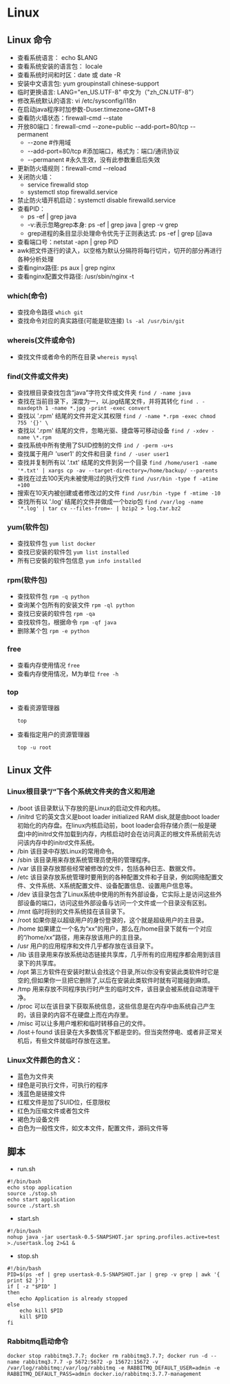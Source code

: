 # Linux
## Linux 命令
- 查看系统语言： echo $LANG
- 查看系统安装的语言包： locale
- 查看系统时间和时区：date 或 date -R
- 安装中文语言包: yum groupinstall chinese-support
- 临时更换语言: LANG="en_US.UTF-8"   中文为（"zh_CN.UTF-8"）
- 修改系统默认的语言: vi /etc/sysconfig/i18n
- 在启动java程序时加参数-Duser.timezone=GMT+8
- 查看防火墙状态：firewall-cmd --state
- 开放80端口：firewall-cmd --zone=public --add-port=80/tcp --permanent
    - --zone #作用域
    - --add-port=80/tcp  #添加端口，格式为：端口/通讯协议
    - --permanent   #永久生效，没有此参数重启后失效
- 更新防火墙规则：firewall-cmd --reload
- 关闭防火墙： 
    - service firewalld stop
    - systemctl stop firewalld.service
- 禁止防火墙开机启动：systemctl disable firewalld.service
- 查看PID：
    - ps -ef | grep java
    - -v:表示忽略grep本身: ps -ef | grep java | grep -v grep
    - grep进程的条目显示处理命令优先于正则表达式: ps -ef | grep [j]ava
- 查看端口号：netstat -apn | grep PID
- awk把文件逐行的读入，以空格为默认分隔符将每行切片，切开的部分再进行各种分析处理
- 查看nginx路径: ps aux | grep nginx
- 查看nginx配置文件路径: /usr/sbin/nginx -t

### which(命令)
- 查找命令路径 `which git`
- 查找命令对应的真实路径(可能是软连接) `ls -al /usr/bin/git`

### whereis(文件或命令)
- 查找文件或者命令的所在目录 `whereis mysql`

### find(文件或文件夹)
- 查找根目录查找包含“java”字符文件或文件夹 
`find / -name java`
- 查找在当前目录下，深度为一，以.jpg结尾文件，并将其转化
`find . -maxdepth 1 -name *.jpg -print -exec convert ` 
- 查找以 '.rpm' 结尾的文件并定义其权限
`find / -name *.rpm -exec chmod 755 '{}' \`
- 查找以 '.rpm' 结尾的文件，忽略光驱、捷盘等可移动设备
`find / -xdev -name \*.rpm`
- 查找系统中所有使用了SUID控制的文件
`ind / -perm -u+s`
- 查找属于用户 'user1' 的文件和目录
`find / -user user1` 
- 查找并复制所有以 '.txt' 结尾的文件到另一个目录
`find /home/user1 -name '*.txt' | xargs cp -av --target-directory=/home/backup/ --parents`  
- 查找在过去100天内未被使用过的执行文件
`find /usr/bin -type f -atime +100`
- 搜索在10天内被创建或者修改过的文件
`find /usr/bin -type f -mtime -10`
- 查找所有以 '.log' 结尾的文件并做成一个bzip包
`find /var/log -name '*.log' | tar cv --files-from=- | bzip2 > log.tar.bz2`

### yum(软件包)
- 查找软件包
`yum list docker`
- 查找已安装的软件包
`yum list installed`
- 所有已安裝的软件包信息
`yum info installed`

### rpm(软件包)
- 查找软件包
`rpm -q python`
- 查询某个包所有的安装文件
`rpm -ql python`
- 查找已安装的软件包
`rpm -qa`
- 查找软件包，根据命令
`rpm -qf java`
- 删除某个包
`rpm -e python`

### free
- 查看内存使用情况
  `free`
- 查看内存使用情况，M为单位
  `free -h`

### top

- 查看资源管理器

  `top`

- 查看指定用户的资源管理器

  `top -u root`

## Linux 文件
### Linux根目录”/“下各个系统文件夹的含义和用途

- /boot 该目录默认下存放的是Linux的启动文件和内核。
- /initrd 它的英文含义是boot loader initialized RAM disk,就是由boot loader初始化的内存盘。在linux内核启动前，boot loader会将存储介质(一般是硬盘)中的initrd文件加载到内存，内核启动时会在访问真正的根文件系统前先访问该内存中的initrd文件系统。
- /bin 该目录中存放Linux的常用命令。
- /sbin 该目录用来存放系统管理员使用的管理程序。
- /var 该目录存放那些经常被修改的文件，包括各种日志、数据文件。
- /etc 该目录存放系统管理时要用到的各种配置文件和子目录，例如网络配置文件、文件系统、X系统配置文件、设备配置信息、设置用户信息等。
- /dev 该目录包含了Linux系统中使用的所有外部设备，它实际上是访问这些外部设备的端口，访问这些外部设备与访问一个文件或一个目录没有区别。
- /mnt 临时将别的文件系统挂在该目录下。
- /root 如果你是以超级用户的身份登录的，这个就是超级用户的主目录。
- /home 如果建立一个名为“xx”的用户，那么在/home目录下就有一个对应的“/home/xx”路径，用来存放该用户的主目录。
- /usr 用户的应用程序和文件几乎都存放在该目录下。
- /lib 该目录用来存放系统动态链接共享库，几乎所有的应用程序都会用到该目录下的共享库。
- /opt 第三方软件在安装时默认会找这个目录,所以你没有安装此类软件时它是空的,但如果你一旦把它删除了,以后在安装此类软件时就有可能碰到麻烦。
- /tmp 用来存放不同程序执行时产生的临时文件，该目录会被系统自动清理干净。
- /proc 可以在该目录下获取系统信息，这些信息是在内存中由系统自己产生的，该目录的内容不在硬盘上而在内存里。
- /misc 可以让多用户堆积和临时转移自己的文件。
- /lost＋found 该目录在大多数情况下都是空的。但当突然停电、或者非正常关机后，有些文件就临时存放在这里。

### Linux文件颜色的含义：
- 蓝色为文件夹
- 绿色是可执行文件，可执行的程序
- 浅蓝色是链接文件
- 红框文件是加了SUID位，任意限权
- 红色为压缩文件或者包文件
- 褐色为设备文件
- 白色为一般性文件，如文本文件，配置文件，源码文件等

## 脚本
- run.sh
```
#!/bin/bash
echo stop application
source ./stop.sh
echo start application
source ./start.sh
```
- start.sh
```
#!/bin/bash
nohup java -jar usertask-0.5-SNAPSHOT.jar spring.profiles.active=test >./usertask.log 2>&1 &
```
- stop.sh
```
#!/bin/bash
PID=$(ps -ef | grep usertask-0.5-SNAPSHOT.jar | grep -v grep | awk '{ print $2 }')
if [ -z "$PID" ]
then
    echo Application is already stopped
else
    echo kill $PID
    kill $PID
fi
```

### Rabbitmq启动命令
```
docker stop rabbitmq3.7.7; docker rm rabbitmq3.7.7; docker run -d --name rabbitmq3.7.7 -p 5672:5672 -p 15672:15672 -v /var/log/rabbitmq:/var/log/rabbitmq -e RABBITMQ_DEFAULT_USER=admin -e RABBITMQ_DEFAULT_PASS=admin docker.io/rabbitmq:3.7.7-management
```
